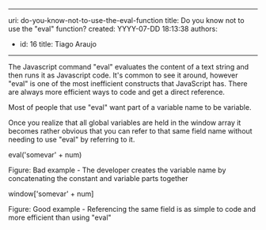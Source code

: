 

---
uri: do-you-know-not-to-use-the-eval-function
title: Do you know not to use the "eval" function?
created: YYYY-07-DD 18:13:38
authors:
  - id: 16
    title: Tiago Araujo
---




<span class='intro'> <p>The Javascript command &quot;eval&quot; evaluates the content of a text string and then runs it as Javascript code. It's common to see it around, however &quot;eval&quot; is one of the most inefficient constructs that JavaScript has. There are always more efficient ways to code and get a direct reference.</p> </span>

<p>Most of people that use <span>&quot;eval&quot;<span style="display&#58;inline-block;"></span></span> want part of a variable name to be variable.</p>
<p>Once you realize that all global variables are held in the window array it becomes rather obvious that you can refer to that same field name without needing to use <span>&quot;eval&quot;<span style="display&#58;inline-block;"></span></span> by referring to it.</p>

<div class="ms-rteCustom-CodeArea">
<p>eval('somevar' + num)</p>
</div>
<span class="ms-rteCustom-FigureBad">Figure&#58; Bad example - The developer creates the variable name by concatenating the constant and variable parts together</span>

<div class="ms-rteCustom-CodeArea">
<p>window['somevar' + num] </p>
</div>
<span class="ms-rteCustom-FigureGood">Figure&#58; Good example - Referencing the same field is as simple to code and more efficient than using <span></span>&quot;eval&quot;<span></span><span style="display&#58;inline-block;"></span></span>


